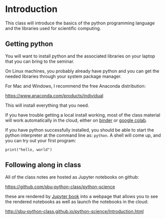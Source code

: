 # Introduction

This class will introduce the basics of the python programming
language and the libraries used for scientific computing.


## Getting python

You will want to install python and the associated libraries on your
laptop that you can bring to the seminar.

On Linux machines, you probably already have python and you can get
the needed libraries through your system package manager.

For Mac and Windows, I recommend the free Anaconda distribution:

https://www.anaconda.com/products/individual

This will install everything that you need.

If you have trouble getting a local install working, most of the class
material will work automatically in the cloud, either on
[binder](https://mybinder.org/) or [google
colab](https://research.google.com/colaboratory/).

If you have python successfully installed, you should be able to start
the python interpreter at the command line as: `python`.  A shell will
come up, and you can try out your first program:

```
print("hello, world")
```


## Following along in class

All of the class notes are hosted as Jupyter notebooks on github:

https://github.com/sbu-python-class/python-science

these are rendered by [Jupyter
book](https://jupyterbook.org/intro.html) into a webpage that allows
you to see the rendered notebooks as well as launch the notebooks in
the cloud:

http://sbu-python-class.github.io/python-science/Introduction.html
